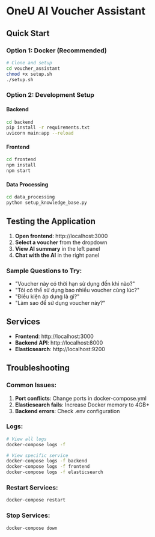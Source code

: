 # OneU AI Voucher Assistant

## Quick Start

### Option 1: Docker (Recommended)
```bash
# Clone and setup
cd voucher_assistant
chmod +x setup.sh
./setup.sh
```

### Option 2: Development Setup

#### Backend
```bash
cd backend
pip install -r requirements.txt
uvicorn main:app --reload
```

#### Frontend  
```bash
cd frontend
npm install
npm start
```

#### Data Processing
```bash
cd data_processing
python setup_knowledge_base.py
```

## Testing the Application

1. **Open frontend**: http://localhost:3000
2. **Select a voucher** from the dropdown
3. **View AI summary** in the left panel
4. **Chat with the AI** in the right panel

### Sample Questions to Try:
- "Voucher này có thời hạn sử dụng đến khi nào?"
- "Tôi có thể sử dụng bao nhiều voucher cùng lúc?"
- "Điều kiện áp dụng là gì?"
- "Làm sao để sử dụng voucher này?"

## Services
- **Frontend**: http://localhost:3000
- **Backend API**: http://localhost:8000  
- **Elasticsearch**: http://localhost:9200

## Troubleshooting

### Common Issues:
1. **Port conflicts**: Change ports in docker-compose.yml
2. **Elasticsearch fails**: Increase Docker memory to 4GB+
3. **Backend errors**: Check .env configuration

### Logs:
```bash
# View all logs
docker-compose logs -f

# View specific service
docker-compose logs -f backend
docker-compose logs -f frontend  
docker-compose logs -f elasticsearch
```

### Restart Services:
```bash
docker-compose restart
```

### Stop Services:
```bash
docker-compose down
```

